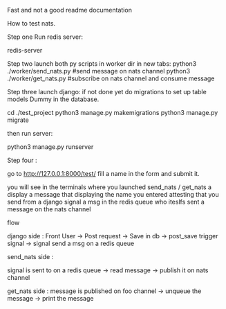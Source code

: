 Fast and not a good readme documentation


How to test nats.


Step one Run redis server:

redis-server

Step two launch both py scripts in worker dir in new tabs:
python3  ./worker/send_nats.py #send message on nats channel
python3  ./worker/get_nats.py  #subscribe on nats channel and consume message


Step three launch django:
if not done yet do migrations to set up table models Dummy in the database.

cd ./test_project
python3 manage.py makemigrations
python3 manage.py migrate

then run server:

python3 manage.py runserver



Step four :

go to http://127.0.0.1:8000/test/
fill a name in the form and submit it.

you will see in the terminals where you launched send_nats / get_nats a display a message that displaying the name you entered
attesting that you send from a django signal a msg in the redis queue who iteslfs sent a message on the nats channel


flow

django side :
Front User -> Post request -> Save in db -> post_save trigger signal -> signal send a msg on a redis queue

send_nats side :

signal is sent to on a redis queue -> read message -> publish it on nats channel

get_nats side :
message is published on foo channel -> unqueue the message -> print the message
